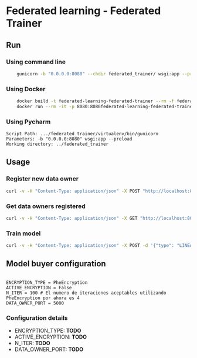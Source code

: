 # Federated learning - Federated Trainer

## Run

### Using command line
``` bash
    gunicorn -b "0.0.0.0:8080" --chdir federated_trainer/ wsgi:app --preload
``` 


### Using Docker
``` bash
    docker build -t federated-learning-federated-trainer --rm -f federated-trainer/Dockerfile
    docker run --rm -it -p 8080:8080federated-learning-federated-trainer
``` 


### Using Pycharm

	Script Path: .../federated_trainer/virtualenv/bin/gunicorn
	Parameters: -b "0.0.0.0:8080" wsgi:app --preload
	Working directory: ../federated_trainer


## Usage 
 
### Register new data owner

``` bash
curl -v -H "Content-Type: application/json" -X POST "http://localhost:8080/dataowner"
```

### Get data owners registered

``` bash
curl -v -H "Content-Type: application/json" -X GET "http://localhost:8080/dataowner"
```

### Train model

``` bash
curl -v -H "Content-Type: application/json" -X POST -d '{"type": "LINEAR_REGRESSION", "call_back_endpoint": "URL_MODEL_BUYER", "call_back_port": 9090,"public_key": "XXXXXXXXXXXXXXXX"}' "http://localhost:8080/model"
```



## Model buyer configuration

``` python3

ENCRYPTION_TYPE = PheEncryption
ACTIVE_ENCRYPTION = False
N_ITER = 100 # El numero de iteraciones aceptables utilizando PheEncryption por ahora es 4
DATA_OWNER_PORT = 5000

```

### Configuration details

- ENCRYPTION_TYPE: __TODO__
- ACTIVE_ENCRYPTION: __TODO__
- N_ITER: __TODO__
- DATA_OWNER_PORT: __TODO__
